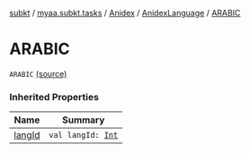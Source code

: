 [subkt](../../../index.md) / [myaa.subkt.tasks](../../index.md) / [Anidex](../index.md) / [AnidexLanguage](index.md) / [ARABIC](./-a-r-a-b-i-c.md)

# ARABIC

`ARABIC` [(source)](https://github.com/Myaamori/SubKt/blob/0.1.10/src/main/kotlin/myaa/subkt/tasks/tasks.kt#L1082)

### Inherited Properties

| Name | Summary |
|---|---|
| [langId](lang-id.md) | `val langId: `[`Int`](https://kotlinlang.org/api/latest/jvm/stdlib/kotlin/-int/index.html) |
